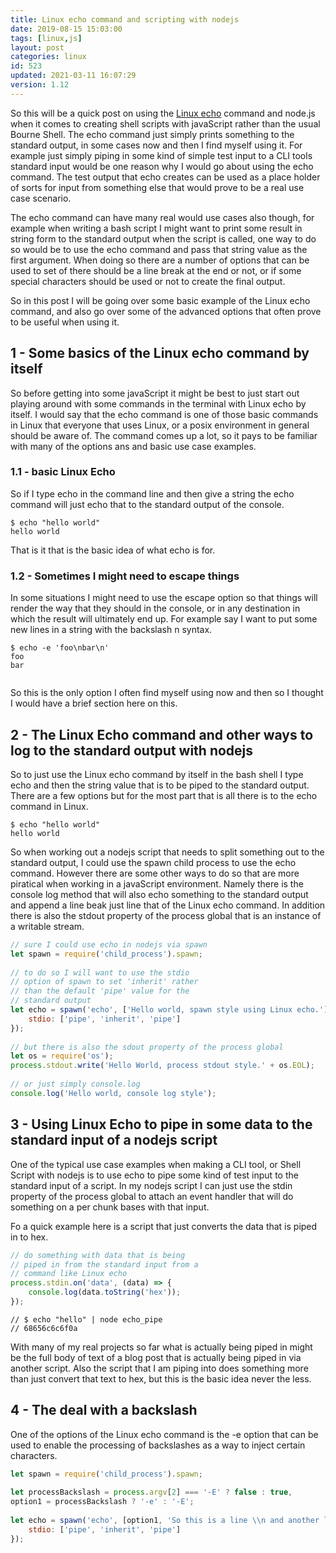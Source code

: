 ```yaml
---
title: Linux echo command and scripting with nodejs
date: 2019-08-15 15:03:00
tags: [linux,js]
layout: post
categories: linux
id: 523
updated: 2021-03-11 16:07:29
version: 1.12
---
```


So this will be a quick post on using the [Linux echo](https://en.wikipedia.org/wiki/Echo_%28command%29) command and node.js when it comes to creating shell scripts with javaScript rather than the usual Bourne Shell. The echo command just simply prints something to the standard output, in some cases now and then I find myself using it. For example just simply piping in some kind of simple test input to a CLI tools standard input would be one reason why I would go about using the echo command. The test output that echo creates can be used as a place holder of sorts for input from something else that would prove to be a real use case scenario.

The echo command can have many real would use cases also though, for example when writing a bash script I might want to print some result in string form to the standard output when the script is called, one way to do so would be to use the echo command and pass that string value as the first argument. When doing so there are a number of options that can be used to set of there should be a line break at the end or not, or if some special characters should be used or not to create the final output.

So in this post I will be going over some basic example of the Linux echo command, and also go over some of the advanced options that often prove to be useful when using it.

<!-- more -->

## 1 - Some basics of the Linux echo command by itself

So before getting into some javaScript it might be best to just start out playing around with some commands in the terminal with Linux echo by itself. I would say that the echo command is one of those basic commands in Linux that everyone that uses Linux, or a posix environment in general should be aware of. The command comes up a lot, so it pays to be familiar with many of the options ans and basic use case examples.

### 1.1 - basic Linux Echo

So if I type echo in the command line and then give a string the echo command will just echo that to the standard output of the console.

```
$ echo "hello world"
hello world
```

That is it that is the basic idea of what echo is for.

### 1.2 - Sometimes I might need to escape things

In some situations I might need to use the escape option so that things will render the way that they should in the console, or in any destination in which the result will ultimately end up. For example say I want to put some new lines in a string with the backslash n syntax.

```
$ echo -e 'foo\nbar\n'
foo
bar
 
```

So this is the only option I often find myself using now and then so I thought I would have a brief section here on this.

## 2 - The Linux Echo command and other ways to log to the standard output with nodejs

So to just use the Linux echo command by itself in the bash shell I type echo and then the string value that is to be piped to the standard output. There are a few options but for the most part that is all there is to the echo command in Linux.

```
$ echo "hello world"
hello world
```

So when working out a nodejs script that needs to split something out to the standard output, I could use the spawn child process to use the echo command. However there are some other ways to do so that are more piratical when working in a javaScript environment. Namely there is the console log method that will also echo something to the standard output and append a line beak just line that of the Linux echo command. In  addition there is also the stdout property of the process global that is an instance of a writable stream.

```js
// sure I could use echo in nodejs via spawn
let spawn = require('child_process').spawn;
 
// to do so I will want to use the stdio
// option of spawn to set 'inherit' rather 
// than the default 'pipe' value for the
// standard output
let echo = spawn('echo', ['Hello world, spawn style using Linux echo.'], {
    stdio: ['pipe', 'inherit', 'pipe']
});
 
// but there is also the sdout property of the process global
let os = require('os');
process.stdout.write('Hello World, process stdout style.' + os.EOL);
 
// or just simply console.log
console.log('Hello world, console log style');
```

## 3 - Using Linux Echo to pipe in some data to the standard input of a nodejs script

One of the typical use case examples when making a CLI tool, or Shell Script with nodejs is to use echo to pipe some kind of test input to the standard input of a script. In my nodejs script I can just use the stdin property of the process global to attach an event handler that will do something on a per chunk bases with that input.

Fo a quick example here is a script that just converts the data that is piped in to hex.

```js
// do something with data that is being
// piped in from the standard input from a 
// command like Linux echo
process.stdin.on('data', (data) => {
    console.log(data.toString('hex'));
});
```

```
// $ echo "hello" | node echo_pipe
// 68656c6c6f0a
```

With many of my real projects so far what is actually being piped in might be the full body of text of a blog post that is actually being piped in via another script. Also the script that I am piping into does something more than just convert that text to hex, but this is the basic idea never the less.

## 4 - The deal with a backslash

One of the options of the Linux echo command is the -e option that can be used to enable the processing of backslashes as a way to inject certain characters.

```js
let spawn = require('child_process').spawn;
 
let processBackslash = process.argv[2] === '-E' ? false : true,
option1 = processBackslash ? '-e' : '-E';
 
let echo = spawn('echo', [option1, 'So this is a line \\n and another line \\n\\n'], {
    stdio: ['pipe', 'inherit', 'pipe']
});
```